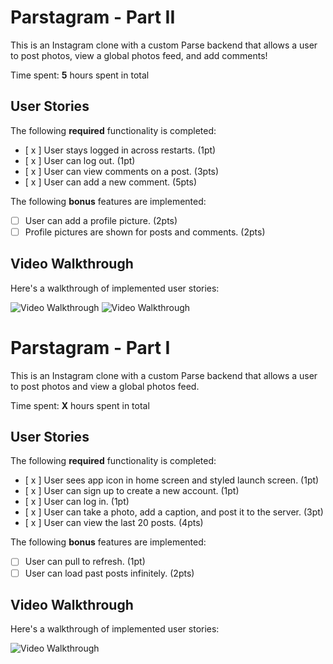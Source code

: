 # Parstagram - Part II

This is an Instagram clone with a custom Parse backend that allows a user to post photos, view a global photos feed, and add comments!

Time spent: **5** hours spent in total

## User Stories

The following **required** functionality is completed:

- [ x ] User stays logged in across restarts. (1pt)
- [ x ] User can log out. (1pt)
- [ x ] User can view comments on a post. (3pts)
- [ x ] User can add a new comment. (5pts)

The following **bonus** features are implemented:

- [ ] User can add a profile picture. (2pts)
- [ ] Profile pictures are shown for posts and comments. (2pts)

## Video Walkthrough

Here's a walkthrough of implemented user stories:

<img src='https://media.giphy.com/media/EUjknh5TMeTW1kmqGn/giphy.gif' title='Video Walkthrough' width='' alt='Video Walkthrough' />
<img src='https://media.giphy.com/media/bJBSoPPEGUTb6as1q3/giphy.gif' title='Video Walkthrough' width='' alt='Video Walkthrough' />


# Parstagram - Part I

This is an Instagram clone with a custom Parse backend that allows a user to post photos and view a global photos feed.

Time spent: **X** hours spent in total

## User Stories

The following **required** functionality is completed:

- [ x ] User sees app icon in home screen and styled launch screen. (1pt)
- [ x ] User can sign up to create a new account. (1pt)
- [ x ] User can log in. (1pt)
- [ x ] User can take a photo, add a caption, and post it to the server. (3pt)
- [ x ] User can view the last 20 posts. (4pts)

The following **bonus** features are implemented:

- [ ] User can pull to refresh. (1pt)
- [ ] User can load past posts infinitely. (2pts)

## Video Walkthrough

Here's a walkthrough of implemented user stories:

<img src='http://g.recordit.co/FstGFTP2ju.gif' title='Video Walkthrough' width='' alt='Video Walkthrough' />
